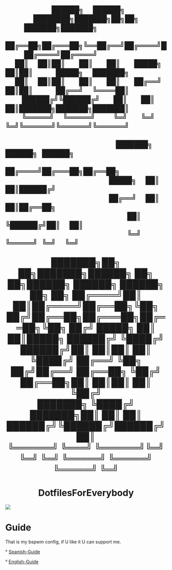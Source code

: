 
<h1 align="center">

     ██████╗  ██████╗ ████████╗███████╗██╗██╗     ███████╗███████╗           
     ██╔══██╗██╔═══██╗╚══██╔══╝██╔════╝██║██║     ██╔════╝██╔════╝           
     ██║  ██║██║   ██║   ██║   █████╗  ██║██║     █████╗  ███████╗           
     ██║  ██║██║   ██║   ██║   ██╔══╝  ██║██║     ██╔══╝  ╚════██║           
     ██████╔╝╚██████╔╝   ██║   ██║     ██║███████╗███████╗███████║           
     ╚═════╝  ╚═════╝    ╚═╝   ╚═╝     ╚═╝╚══════╝╚══════╝╚══════╝           
                                                                             
                         ███████╗ ██████╗ ██████╗                            
                         ██╔════╝██╔═══██╗██╔══██╗                           
                         █████╗  ██║   ██║██████╔╝                           
                         ██╔══╝  ██║   ██║██╔══██╗                           
                         ██║     ╚██████╔╝██║  ██║                           
                         ╚═╝      ╚═════╝ ╚═╝  ╚═╝                           
                                                                             
 ███████╗██╗   ██╗███████╗██████╗ ██╗   ██╗██████╗  ██████╗ ██████╗ ██╗   ██╗
 ██╔════╝██║   ██║██╔════╝██╔══██╗╚██╗ ██╔╝██╔══██╗██╔═══██╗██╔══██╗╚██╗ ██╔╝
 █████╗  ██║   ██║█████╗  ██████╔╝ ╚████╔╝ ██████╔╝██║   ██║██║  ██║ ╚████╔╝ 
 ██╔══╝  ╚██╗ ██╔╝██╔══╝  ██╔══██╗  ╚██╔╝  ██╔══██╗██║   ██║██║  ██║  ╚██╔╝  
 ███████╗ ╚████╔╝ ███████╗██║  ██║   ██║   ██████╔╝╚██████╔╝██████╔╝   ██║   
 ╚══════╝  ╚═══╝  ╚══════╝╚═╝  ╚═╝   ╚═╝   ╚═════╝  ╚═════╝ ╚═════╝    ╚═╝   
 
 </h1>                                                                           


<h1 align="center">DotfilesForEverybody</h1>
  
  <img src="https://i.imgur.com/mnkMygA.png">

# Guide
That is my bspwm config, if U like it U can support me.

° [Spanish-Guide](https://github.com/P4NAD3ROXIS/DotfilesForEverybody/tree/main/Guide/Spanish-Version)

° [English-Guide](https://github.com/P4NAD3ROXIS/DotfilesForEverybody/tree/main/Guide/English-Version)
